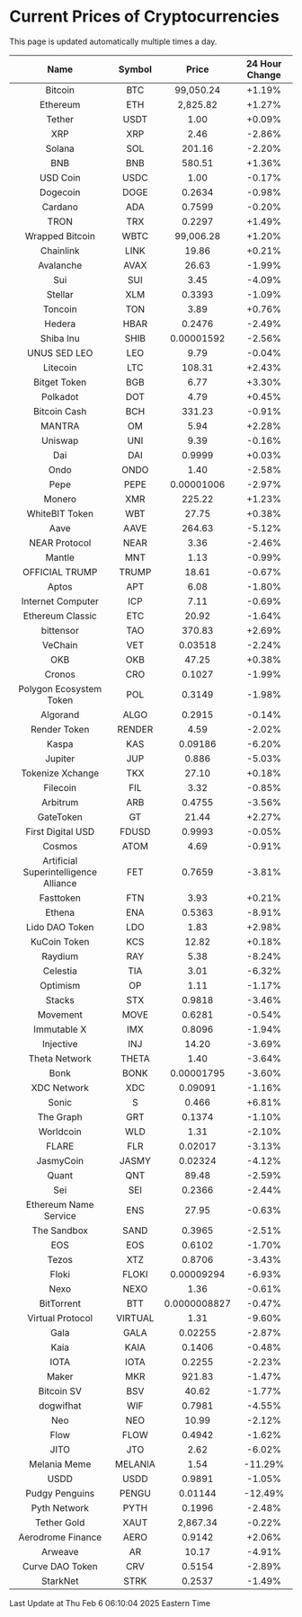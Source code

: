 # Current Prices of Cryptocurrencies
This page is updated automatically multiple times a day.

| Name | Symbol | Price | 24 Hour Change |
| :---: |:---:| :---: | :---: |
| Bitcoin | BTC | 99,050.24 | +1.19% |
| Ethereum | ETH | 2,825.82 | +1.27% |
| Tether | USDT | 1.00 | +0.09% |
| XRP | XRP | 2.46 | -2.86% |
| Solana | SOL | 201.16 | -2.20% |
| BNB | BNB | 580.51 | +1.36% |
| USD Coin | USDC | 1.00 | -0.17% |
| Dogecoin | DOGE | 0.2634 | -0.98% |
| Cardano | ADA | 0.7599 | -0.20% |
| TRON | TRX | 0.2297 | +1.49% |
| Wrapped Bitcoin | WBTC | 99,006.28 | +1.20% |
| Chainlink | LINK | 19.86 | +0.21% |
| Avalanche | AVAX | 26.63 | -1.99% |
| Sui | SUI | 3.45 | -4.09% |
| Stellar | XLM | 0.3393 | -1.09% |
| Toncoin | TON | 3.89 | +0.76% |
| Hedera | HBAR | 0.2476 | -2.49% |
| Shiba Inu | SHIB | 0.00001592 | -2.56% |
| UNUS SED LEO | LEO | 9.79 | -0.04% |
| Litecoin | LTC | 108.31 | +2.43% |
| Bitget Token | BGB | 6.77 | +3.30% |
| Polkadot | DOT | 4.79 | +0.45% |
| Bitcoin Cash | BCH | 331.23 | -0.91% |
| MANTRA | OM | 5.94 | +2.28% |
| Uniswap | UNI | 9.39 | -0.16% |
| Dai | DAI | 0.9999 | +0.03% |
| Ondo | ONDO | 1.40 | -2.58% |
| Pepe | PEPE | 0.00001006 | -2.97% |
| Monero | XMR | 225.22 | +1.23% |
| WhiteBIT Token | WBT | 27.75 | +0.38% |
| Aave | AAVE | 264.63 | -5.12% |
| NEAR Protocol | NEAR | 3.36 | -2.46% |
| Mantle | MNT | 1.13 | -0.99% |
| OFFICIAL TRUMP | TRUMP | 18.61 | -0.67% |
| Aptos | APT | 6.08 | -1.80% |
| Internet Computer | ICP | 7.11 | -0.69% |
| Ethereum Classic | ETC | 20.92 | -1.64% |
| bittensor | TAO | 370.83 | +2.69% |
| VeChain | VET | 0.03518 | -2.24% |
| OKB | OKB | 47.25 | +0.38% |
| Cronos | CRO | 0.1027 | -1.99% |
| Polygon Ecosystem Token | POL | 0.3149 | -1.98% |
| Algorand | ALGO | 0.2915 | -0.14% |
| Render Token | RENDER | 4.59 | -2.02% |
| Kaspa | KAS | 0.09186 | -6.20% |
| Jupiter | JUP | 0.886 | -5.03% |
| Tokenize Xchange | TKX | 27.10 | +0.18% |
| Filecoin | FIL | 3.32 | -0.85% |
| Arbitrum | ARB | 0.4755 | -3.56% |
| GateToken | GT | 21.44 | +2.27% |
| First Digital USD | FDUSD | 0.9993 | -0.05% |
| Cosmos | ATOM | 4.69 | -0.91% |
| Artificial Superintelligence Alliance | FET | 0.7659 | -3.81% |
| Fasttoken | FTN | 3.93 | +0.21% |
| Ethena | ENA | 0.5363 | -8.91% |
| Lido DAO Token | LDO | 1.83 | +2.98% |
| KuCoin Token | KCS | 12.82 | +0.18% |
| Raydium | RAY | 5.38 | -8.24% |
| Celestia | TIA | 3.01 | -6.32% |
| Optimism | OP | 1.11 | -1.17% |
| Stacks | STX | 0.9818 | -3.46% |
| Movement | MOVE | 0.6281 | -0.54% |
| Immutable X | IMX | 0.8096 | -1.94% |
| Injective | INJ | 14.20 | -3.69% |
| Theta Network | THETA | 1.40 | -3.64% |
| Bonk | BONK | 0.00001795 | -3.60% |
| XDC Network | XDC | 0.09091 | -1.16% |
| Sonic | S | 0.466 | +6.81% |
| The Graph | GRT | 0.1374 | -1.10% |
| Worldcoin | WLD | 1.31 | -2.10% |
| FLARE | FLR | 0.02017 | -3.13% |
| JasmyCoin | JASMY | 0.02324 | -4.12% |
| Quant | QNT | 89.48 | -2.59% |
| Sei | SEI | 0.2366 | -2.44% |
| Ethereum Name Service | ENS | 27.95 | -0.63% |
| The Sandbox | SAND | 0.3965 | -2.51% |
| EOS | EOS | 0.6102 | -1.70% |
| Tezos | XTZ | 0.8706 | -3.43% |
| Floki | FLOKI | 0.00009294 | -6.93% |
| Nexo | NEXO | 1.36 | -0.61% |
| BitTorrent | BTT | 0.0000008827 | -0.47% |
| Virtual Protocol | VIRTUAL | 1.31 | -9.60% |
| Gala | GALA | 0.02255 | -2.87% |
| Kaia | KAIA | 0.1406 | -0.48% |
| IOTA | IOTA | 0.2255 | -2.23% |
| Maker | MKR | 921.83 | -1.47% |
| Bitcoin SV | BSV | 40.62 | -1.77% |
| dogwifhat | WIF | 0.7981 | -4.55% |
| Neo | NEO | 10.99 | -2.12% |
| Flow | FLOW | 0.4942 | -1.62% |
| JITO | JTO | 2.62 | -6.02% |
| Melania Meme | MELANIA | 1.54 | -11.29% |
| USDD | USDD | 0.9891 | -1.05% |
| Pudgy Penguins | PENGU | 0.01144 | -12.49% |
| Pyth Network | PYTH | 0.1996 | -2.48% |
| Tether Gold | XAUT | 2,867.34 | -0.22% |
| Aerodrome Finance | AERO | 0.9142 | +2.06% |
| Arweave | AR | 10.17 | -4.91% |
| Curve DAO Token | CRV | 0.5154 | -2.89% |
| StarkNet | STRK | 0.2537 | -1.49% |

Last Update at Thu Feb  6 06:10:04 2025 Eastern Time